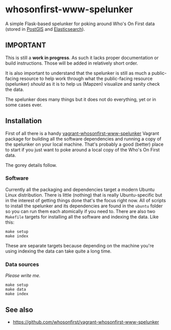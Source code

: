 # whosonfirst-www-spelunker

A simple Flask-based spelunker for poking around Who's On First data (stored in [PostGIS](https://github.com/mapzen/py-mapzen-whosonfirst-spatial) and [Elasticsearch](https://github.com/mapzen/py-mapzen-whosonfirst-search)).

## IMPORTANT

This is still a **work in progress**. As such it lacks proper documentation or
build instructions. Those will be added in relatively short order.

It is also important to understand that the spelunker is still as much a
public-facing resource to help work through what the public-facing resource
(spelunker) _should_ as it is to help us (Mapzen) visualize and sanity check the
data.

The spelunker does many things but it does not do everything, yet or in some
cases ever.

## Installation

First of all there is a handy [vagrant-whosonfirst-www-spelunker](https://github.com/whosonfirst/vagrant-whosonfirst-www-spelunker) Vagrant package for building all the software dependencies and running a copy of the spelunker on your local machine. That's probably a good (better) place to start if you just want to poke around a local copy of the Who's On First data.

The gorey details follow.

### Software

Currently all the packaging and dependencies target a modern Ubuntu Linux distribution. There is little (nothing) that is really Ubuntu-specific but in the interest of getting things done that's the focus right now. All of scripts to install the spelunker and its dependencies are found in the `ubuntu` folder so you can run them each atomically if you need to. There are also two `Makefile` targets for installing all the software and indexing the data. Like this:

```
make setup
make index
```

These are separate targets because depending on the machine you're using indexing the data can take quite a long time.

### Data sources

_Please write me._

```
make setup
make data
make index
```

## See also

* https://github.com/whosonfirst/vagrant-whosonfirst-www-spelunker